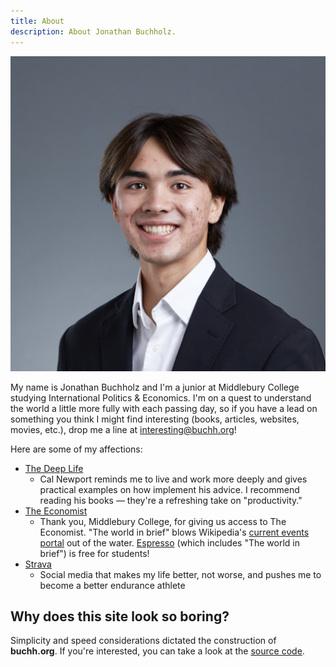 ```yaml
---
title: About
description: About Jonathan Buchholz.
---
```

<div class="inline-image">
<img src="/headshot.jpg">

My name is Jonathan Buchholz and I'm a junior at Middlebury College studying International Politics & Economics. I'm on a quest to understand the world a little more fully with each passing day, so if you have a lead on something you think I might find interesting (books, articles, websites, movies, etc.), drop me a line at [interesting@buchh.org](mailto:interesting@buchh.org)!
</div>

Here are some of my affections:

- [The Deep Life](https://www.thedeeplife.com)
    - Cal Newport reminds me to live and work more deeply and gives practical examples on how implement his advice. I recommend reading his books — they're a refreshing take on "productivity."
- [The Economist](https://www.economist.com)
    - Thank you, Middlebury College, for giving us access to The Economist. "The world in brief" blows Wikipedia's [current events portal](https://en.wikipedia.org/wiki/Portal:Current_events) out of the water. [Espresso](https://www.economist.com/news/2024/09/03/espresso-our-daily-news-app-is-now-free-for-students) (which includes "The world in brief") is free for students!
- [Strava](https://www.strava.com/features)
    - Social media that makes my life better, not worse, and pushes me to become a better endurance athlete

## Why does this site look so boring?

Simplicity and speed considerations dictated the construction of **buchh.org**. If you're interested, you can take a look at the [source code](https://github.com/JonathanBuchh/buchh.org).
